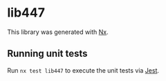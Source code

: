 # lib447

This library was generated with [Nx](https://nx.dev).

## Running unit tests

Run `nx test lib447` to execute the unit tests via [Jest](https://jestjs.io).
